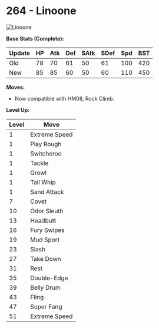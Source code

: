 # 264 - Linoone
![][264]

**Base Stats (Complete):**

Update | HP | Atk | Def | SAtk | SDef | Spd | BST
---    | ---| --- | --- | ---  | ---  | --- | ---
Old    | 78 |  70 |  61 |  50  |  61  |  100  |  420
New    | 85 |  85 |  60 |  50  |  60  |  110  |  450

**Moves:**

 - Now compatible with HM08, Rock Climb.

**Level Up:**

Level | Move
---   | ---
  1   | Extreme Speed
  1   | Play Rough
  1   | Switcheroo
  1   | Tackle
  1   | Growl
  1   | Tail Whip
  1   | Sand Attack
  7   | Covet
 10   | Odor Sleuth
 13   | Headbutt
 16   | Fury Swipes
 19   | Mud Sport
 23   | Slash
 27   | Take Down
 31   | Rest
 35   | Double-Edge
 39   | Belly Drum
 43   | Fling
 47   | Super Fang
 51   | Extreme Speed



[264]: https://raw.githubusercontent.com/PokeAPI/sprites/master/sprites/pokemon/264.png "Linoone"
